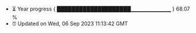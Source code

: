 - ⏳ Year progress { ████████████████████▁▁▁▁▁▁▁▁▁▁ } 68.07 %
- ⏰ Updated on Wed, 06 Sep 2023 11:13:42 GMT

